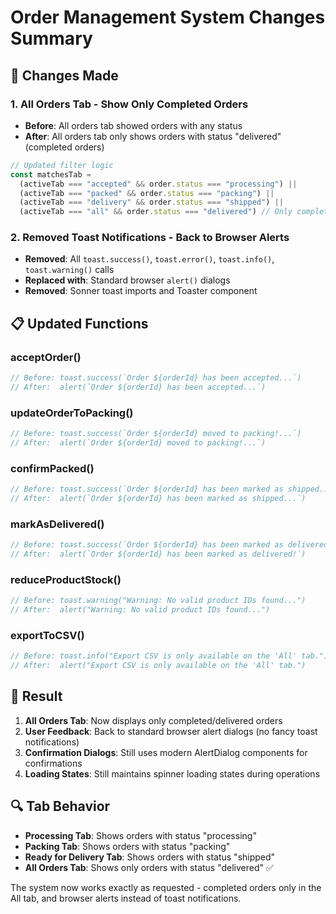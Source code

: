 # Order Management System Changes Summary

## 🔧 **Changes Made**

### 1. **All Orders Tab - Show Only Completed Orders**
- **Before**: All orders tab showed orders with any status
- **After**: All orders tab only shows orders with status "delivered" (completed orders)

```jsx
// Updated filter logic
const matchesTab =
  (activeTab === "accepted" && order.status === "processing") ||
  (activeTab === "packed" && order.status === "packing") ||
  (activeTab === "delivery" && order.status === "shipped") ||
  (activeTab === "all" && order.status === "delivered") // Only completed orders
```

### 2. **Removed Toast Notifications - Back to Browser Alerts**
- **Removed**: All `toast.success()`, `toast.error()`, `toast.info()`, `toast.warning()` calls
- **Replaced with**: Standard browser `alert()` dialogs
- **Removed**: Sonner toast imports and Toaster component

## 📋 **Updated Functions**

### **acceptOrder()**
```jsx
// Before: toast.success(`Order ${orderId} has been accepted...`)
// After:  alert(`Order ${orderId} has been accepted...`)
```

### **updateOrderToPacking()**
```jsx
// Before: toast.success(`Order ${orderId} moved to packing!...`)
// After:  alert(`Order ${orderId} moved to packing!...`)
```

### **confirmPacked()**
```jsx
// Before: toast.success(`Order ${orderId} has been marked as shipped...`)  
// After:  alert(`Order ${orderId} has been marked as shipped...`)
```

### **markAsDelivered()**
```jsx
// Before: toast.success(`Order ${orderId} has been marked as delivered!`)
// After:  alert(`Order ${orderId} has been marked as delivered!`)
```

### **reduceProductStock()**
```jsx
// Before: toast.warning("Warning: No valid product IDs found...")
// After:  alert("Warning: No valid product IDs found...")
```

### **exportToCSV()**
```jsx
// Before: toast.info("Export CSV is only available on the 'All' tab.")
// After:  alert("Export CSV is only available on the 'All' tab.")
```

## 🎯 **Result**

1. **All Orders Tab**: Now displays only completed/delivered orders
2. **User Feedback**: Back to standard browser alert dialogs (no fancy toast notifications)
3. **Confirmation Dialogs**: Still uses modern AlertDialog components for confirmations
4. **Loading States**: Still maintains spinner loading states during operations

## 🔍 **Tab Behavior**
- **Processing Tab**: Shows orders with status "processing"  
- **Packing Tab**: Shows orders with status "packing"
- **Ready for Delivery Tab**: Shows orders with status "shipped"
- **All Orders Tab**: Shows only orders with status "delivered" ✅

The system now works exactly as requested - completed orders only in the All tab, and browser alerts instead of toast notifications.